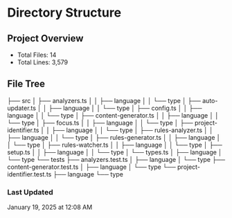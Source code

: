 # Directory Structure

## Project Overview

- Total Files: 14
- Total Lines: 3,579

## File Tree

├── src
│   ├── analyzers.ts
│   │   ├── language
│   │   └── type
│   ├── auto-updater.ts
│   │   ├── language
│   │   └── type
│   ├── config.ts
│   │   ├── language
│   │   └── type
│   ├── content-generator.ts
│   │   ├── language
│   │   └── type
│   ├── focus.ts
│   │   ├── language
│   │   └── type
│   ├── project-identifier.ts
│   │   ├── language
│   │   └── type
│   ├── rules-analyzer.ts
│   │   ├── language
│   │   └── type
│   ├── rules-generator.ts
│   │   ├── language
│   │   └── type
│   ├── rules-watcher.ts
│   │   ├── language
│   │   └── type
│   ├── setup.ts
│   │   ├── language
│   │   └── type
│   └── types.ts
│       ├── language
│       └── type
└── tests
    ├── analyzers.test.ts
    │   ├── language
    │   └── type
    ├── content-generator.test.ts
    │   ├── language
    │   └── type
    └── project-identifier.test.ts
        ├── language
        └── type

### Last Updated

January 19, 2025 at 12:08 AM
